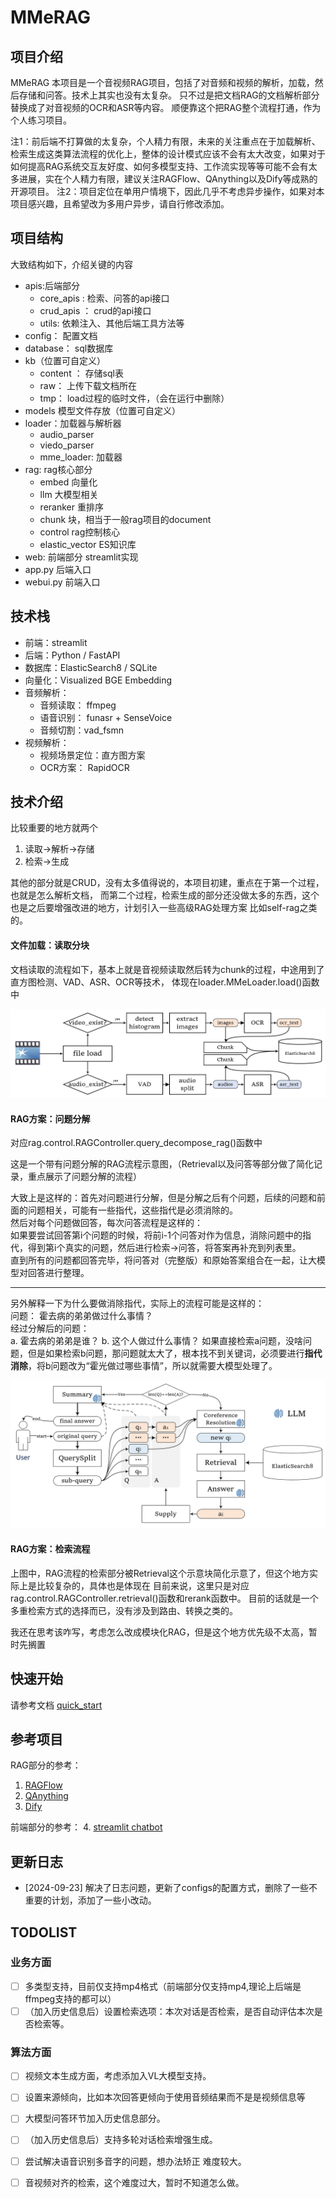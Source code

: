 # MMeRAG

## 项目介绍
MMeRAG
本项目是一个音视频RAG项目，包括了对音频和视频的解析，加载，然后存储和问答。技术上其实也没有太复杂。
只不过是把文档RAG的文档解析部分替换成了对音视频的OCR和ASR等内容。
顺便靠这个把RAG整个流程打通，作为个人练习项目。

注1：前后端不打算做的太复杂，个人精力有限，未来的关注重点在于加载解析、检索生成这类算法流程的优化上，整体的设计模式应该不会有太大改变，如果对于如何提高RAG系统交互友好度、如何多模型支持、工作流实现等等可能不会有太多进展，实在个人精力有限，建议关注RAGFlow、QAnything以及Dify等成熟的开源项目。
注2：项目定位在单用户情境下，因此几乎不考虑异步操作，如果对本项目感兴趣，且希望改为多用户异步，请自行修改添加。
## 项目结构

大致结构如下，介绍关键的内容
- apis:后端部分
  - core_apis : 检索、问答的api接口
  - crud_apis ： crud的api接口
  - utils: 依赖注入、其他后端工具方法等
- config： 配置文档
- database： sql数据库
- kb（位置可自定义）
  - content ： 存储sql表
  - raw： 上传下载文档所在
  - tmp： load过程的临时文件，（会在运行中删除）
- models 模型文件存放（位置可自定义）
- loader：加载器与解析器
  - audio_parser
  - viedo_parser
  - mme_loader: 加载器
- rag:   rag核心部分
  - embed 向量化
  - llm 大模型相关
  - reranker  重排序
  - chunk    块，相当于一般rag项目的document
  - control  rag控制核心
  - elastic_vector   ES知识库
- web:   前端部分 streamlit实现
- app.py    后端入口
- webui.py  前端入口


## 技术栈
- 前端：streamlit
- 后端：Python / FastAPI
- 数据库：ElasticSearch8 / SQLite
- 向量化：Visualized BGE Embedding
- 音频解析：
  - 音频读取： ffmpeg
  - 语音识别： funasr + SenseVoice
  - 音频切割：vad_fsmn
- 视频解析：
  - 视频场景定位：直方图方案
  - OCR方案： RapidOCR

## 技术介绍

比较重要的地方就两个
1. 读取->解析->存储
2. 检索->生成

其他的部分就是CRUD，没有太多值得说的，本项目初建，重点在于第一个过程，也就是怎么解析文档，
而第二个过程，检索生成的部分还没做太多的东西，这个也是之后要增强改进的地方，计划引入一些高级RAG处理方案
比如self-rag之类的。


#### 文件加载：读取分块
文档读取的流程如下，基本上就是音视频读取然后转为chunk的过程，中途用到了直方图检测、VAD、ASR、OCR等技术，
体现在loader.MMeLoader.load()函数中

![读取分块示意图](assert/images/img03.png)

#### RAG方案：问题分解
对应rag.control.RAGController.query_decompose_rag()函数中


这是一个带有问题分解的RAG流程示意图，（Retrieval以及问答等部分做了简化记录，重点展示了问题分解的流程）

大致上是这样的：首先对问题进行分解，但是分解之后有个问题，后续的问题和前面的问题相关，可能有一些指代，这些指代是必须消除的。\
然后对每个问题做回答，每次问答流程是这样的：\
如果要尝试回答第i个问题的时候，将前i-1个问答对作为信息，消除问题中的指代，得到第i个真实的问题，然后进行检索->问答，将答案再补充到列表里。\
直到所有的问题都回答完毕，将问答对（完整版）和原始答案组合在一起，让大模型对回答进行整理。

-----

另外解释一下为什么要做消除指代，实际上的流程可能是这样的：\
问题： 霍去病的弟弟做过什么事情？\
经过分解后的问题：\
a. 霍去病的弟弟是谁？
b. 这个人做过什么事情？
如果直接检索a问题，没啥问题，但是如果检索b问题，那问题就太大了，根本找不到关键词，必须要进行**指代消除**，将b问题改为“霍光做过哪些事情”，所以就需要大模型处理了。

![问题分解示意图](assert/images/img02.png)



#### RAG方案：检索流程
上图中，RAG流程的检索部分被Retrieval这个示意块简化示意了，但这个地方实际上是比较复杂的，具体也是体现在
目前来说，这里只是对应rag.control.RAGController.retrieval()函数和rerank函数中。
目前的话就是一个多重检索方式的选择而已，没有涉及到路由、转换之类的。

我还在思考该咋写，考虑怎么改成模块化RAG，但是这个地方优先级不太高，暂时先搁置

## 快速开始

请参考文档 [quick_start](assert/doc/quick_start.md)

## 参考项目
RAG部分的参考：
1. [RAGFlow](https://github.com/infiniflow/ragflow)
2. [QAnything](https://github.com/netease-youdao/qanything)
3. [Dify](https://github.com/langgenius/dify)  

前端部分的参考：
4. [streamlit chatbot](https://blog.csdn.net/qq_39813001/article/details/136180110)

## 更新日志

- [2024-09-23] 解决了日志问题，更新了configs的配置方式，删除了一些不重要的计划，添加了一些小改动。



## TODOLIST

### 业务方面

- [ ] 多类型支持，目前仅支持mp4格式（前端部分仅支持mp4,理论上后端是ffmpeg支持的都可以）
- [ ] （加入历史信息后）设置检索选项：本次对话是否检索，是否自动评估本次是否检索等。

### 算法方面

- [ ] 视频文本生成方面，考虑添加入VL大模型支持。
- [ ] 设置来源倾向，比如本次回答更倾向于使用音频结果而不是是视频信息等
- [ ] 大模型问答环节加入历史信息部分。
- [ ] （加入历史信息后）支持多轮对话检索增强生成。
- [ ] 尝试解决语音识别多音字的问题，想办法矫正 难度较大。
- [ ] 音视频对齐的检索，这个难度过大，暂时不知道怎么做。

